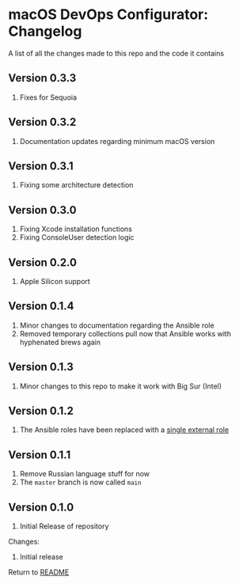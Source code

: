macOS DevOps Configurator: Changelog
====================================
A list of all the changes made to this repo and the code it contains

Version 0.3.3
-------------
1. Fixes for Sequoia

Version 0.3.2
-------------

1. Documentation updates regarding minimum macOS version

Version 0.3.1
-------------

1. Fixing some architecture detection

Version 0.3.0
-------------

1. Fixing Xcode installation functions
2. Fixing ConsoleUser detection logic

Version 0.2.0
-------------

1. Apple Silicon support

Version 0.1.4
-------------

1. Minor changes to documentation regarding the Ansible role
2. Removed temporary collections pull now that Ansible works with hyphenated brews again

Version 0.1.3
-------------

1. Minor changes to this repo to make it work with Big Sur (Intel)

Version 0.1.2
-------------

1. The Ansible roles have been replaced with a [single external role](https://galaxy.ansible.com/ahrenstein/mac_setup)

Version 0.1.1
-------------

1. Remove Russian language stuff for now
2. The `master` branch is now called `main`

Version 0.1.0
------------

1. Initial Release of repository

Changes:

1. Initial release

Return to [README](README.md)
